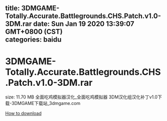 
title: 3DMGAME-Totally.Accurate.Battlegrounds.CHS.Patch.v1.0-3DM.rar
date: Sun Jan 19 2020 13:39:07 GMT+0800 (CST)    
categories: baidu
---

# 3DMGAME-Totally.Accurate.Battlegrounds.CHS.Patch.v1.0-3DM.rar
size: 11.70 MB
 全面吃鸡模拟器汉化_全面吃鸡模拟器 3DM汉化组汉化补丁v1.0下载-3DMGAME下载站_3dmgame.com
 

[How to download](https://bpcam.bemobtrk.com/go/2ceec3aa-1ca2-46d6-b9ff-aaa5c184517c?jno=1197)